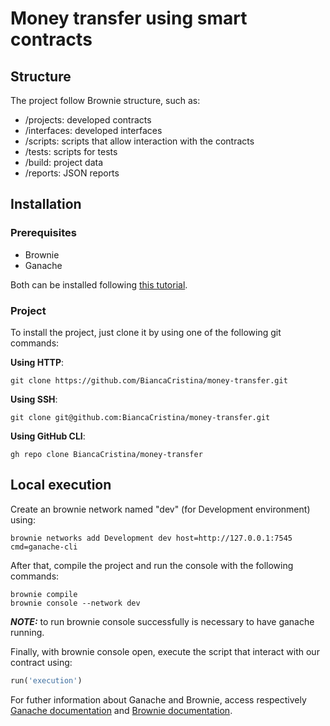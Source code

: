 # Money transfer using smart contracts

## Structure
The project follow Brownie structure, such as:

* /projects: developed contracts
* /interfaces: developed interfaces
* /scripts: scripts that allow interaction with the contracts
* /tests: scripts for tests
* /build: project data
* /reports: JSON reports

## Installation
### Prerequisites
* Brownie
* Ganache

Both can be installed following [this tutorial](https://medium.com/better-programming/part-1-brownie-smart-contracts-framework-for-ethereum-basics-5efc80205413).

### Project
To install the project, just clone it by using one of the following git commands:

**Using HTTP**:
```
git clone https://github.com/BiancaCristina/money-transfer.git
```

**Using SSH**:
```
git clone git@github.com:BiancaCristina/money-transfer.git
```

**Using GitHub CLI**:
```
gh repo clone BiancaCristina/money-transfer
```

## Local execution
Create an brownie network named "dev" (for Development environment) using:
```
brownie networks add Development dev host=http://127.0.0.1:7545 cmd=ganache-cli 
```

After that, compile the project and run the console with the following commands:
```
brownie compile
brownie console --network dev
```
**_NOTE:_**  to run brownie console successfully is necessary to have ganache running. 

Finally, with brownie console open, execute the script that interact with our contract using:
```python
run('execution')
```

For futher information about Ganache and Brownie, access respectively [Ganache documentation](https://www.trufflesuite.com/docs/ganache/quickstart) and [Brownie documentation](https://eth-brownie.readthedocs.io/en/stable/).